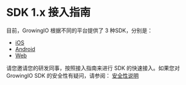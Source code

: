 # SDK 1.x 接入指南

目前，GrowingIO 根据不同的平台提供了 3 种SDK，分别是：

* [iOS](sdk-jie-ru-zhi-nan-ios.md)
* [Android](sdk-jie-ru-zhi-nan-android/)
* [Web](sdk-jie-ru-zhi-nan-js.md)

请您邀请您的研发同事，按照接入指南来进行 SDK 的快速接入。如果您对GrowingIO SDK 的安全性有疑问，请参阅： [安全性说明](an-quan-xing-shuo-ming.md)

